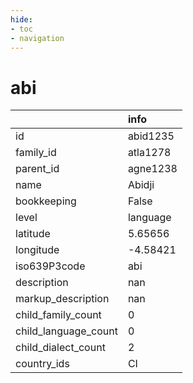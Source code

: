 ```yaml
---
hide:
- toc
- navigation
---
```

# abi
|                      | info     |
|:---------------------|:---------|
| id                   | abid1235 |
| family_id            | atla1278 |
| parent_id            | agne1238 |
| name                 | Abidji   |
| bookkeeping          | False    |
| level                | language |
| latitude             | 5.65656  |
| longitude            | -4.58421 |
| iso639P3code         | abi      |
| description          | nan      |
| markup_description   | nan      |
| child_family_count   | 0        |
| child_language_count | 0        |
| child_dialect_count  | 2        |
| country_ids          | CI       |